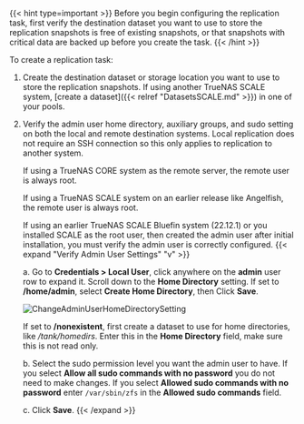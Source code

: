 ---
---

{{< hint type=important >}}
Before you begin configuring the replication task, first verify the destination dataset you want to use to store the replication snapshots is free of existing snapshots, or that snapshots with critical data are backed up before you create the task.
{{< /hint >}}

To create a replication task:

1. Create the destination dataset or storage location you want to use to store the replication snapshots.
   If using another TrueNAS SCALE system, [create a dataset]({{< relref "DatasetsSCALE.md" >}}) in one of your pools.
  
2. Verify the admin user home directory, auxiliary groups, and sudo setting on both the local and remote destination systems.
   Local replication does not require an SSH connection so this only applies to replication to another system.

   If using a TrueNAS CORE system as the remote server, the remote user is always root. 

   If using a TrueNAS SCALE system on an earlier release like Angelfish, the remote user is always root.

   If using an earlier TrueNAS SCALE Bluefin system (22.12.1) or you installed SCALE as the root user, then created the admin user after initial installation, you must verify the admin user is correctly configured.
   {{< expand "Verify Admin User Settings" "v" >}}

   a. Go to **Credentials > Local User**, click anywhere on the **admin** user row to expand it. 
      Scroll down to the **Home Directory** setting. If set to **/home/admin**, select **Create Home Directory**, then Click **Save**.
      
   ![ChangeAdminUserHomeDirectorySetting](/images/SCALE/22.12/ChangeAdminUserHomeDirectorySetting.png "Home Directory Settings Early Bluefin")

   If set to **/nonexistent**, first create a dataset to use for home directories, like */tank/homedirs*. Enter this in the **Home Directory** field, make sure this is not read only.

   b. Select the sudo permission level you want the admin user to have. If you select **Allow all sudo commands with no password** you do not need to make changes. 
      If you select **Allowed sudo commands with no password** enter `/var/sbin/zfs` in the **Allowed sudo commands** field.

   c. Click **Save**.
   {{< /expand >}}
   